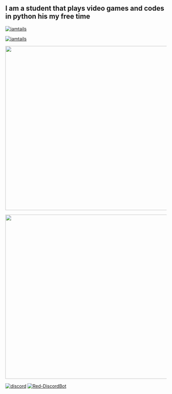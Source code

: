 ## I am a student that plays video games and codes in python his my free time

<a href="https://github.com/anuraghazra/github-readme-stats">
<p align="left"> <img src="https://komarev.com/ghpvc/?username=iamtails&label=Profile%20views&color=0e75b6&style=flat" alt="iamtails" /> </p>
<p align="left"> <a href="https://github.com/ryo-ma/github-profile-trophy"><img src="https://github-profile-trophy.vercel.app/?username=iamtails" alt="iamtails" /></a> </p>
<img align="center" src="https://github-readme-stats.vercel.app/api/top-langs/?username=BoyDownTown&show_icons=true&layout=compact&theme=dark&count_private=true" width="512" />
    </a>
<br/>
<p>
</p>
<a href="https://github.com/anuraghazra/github-readme-stats">
    <img align="center" width="512" src="https://github-readme-stats.vercel.app/api?username=BoyDownTown&show_icons=true&theme=dark&count_private=true" />
</a>
<br/>

<!--
<p><iframe src="https://trustyjaid.com" name="myWebsite" height="512" width=90% >https://TrustyJAID.com</iframe></p>
<p><a href="https://trustyjaid.com" target="myWebsite">Open TrustyJAID.com</a></p>
</br>
-->

[![discord](https://img.shields.io/badge/Discord-世界の王%230001-7289DA?logo=discord&style=for-the-badgel)]("https://dsc.gg/hiikuyo")
[![Red-DiscordBot](https://img.shields.io/badge/Red--DiscordBot-V3-red.svg)](https://github.com/Cog-Creators/Red-DiscordBot)
